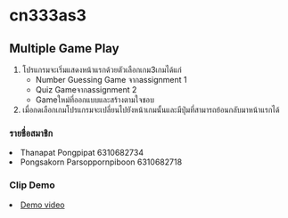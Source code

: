 # cn333as3
## Multiple Game Play
<ol>
   <li>
    โปรแกรมจะเริ่มแสดงหน้าแรกด้วยตัวเลือกเกม3เกมได้แก่
     <ul>
        <li>Number Guessing Game จากassignment 1</li>
        <li>Quiz Gameจากassignment 2</li>
        <li>Gameใหม่ที่ออกแบบและสร้างตามใจชอบ</li>
    </ul>
   </li>
    <li>
        เมื่อกดเลือกเกมโปรแกรมจะเปลี่ยนไปยังหน้าเกมนั้นและมีปุ่มที่สามารถย้อนกลับมาหน้าแรกได้
    </li>
</ol>


### รายชื่อสมาชิก
<li>Thanapat Pongpipat 6310682734</li>
<li>Pongsakorn Parsoppornpiboon 6310682718</li>
  
### Clip Demo
<li><a href="https://youtu.be/EoSHeeiCxkY">Demo video</a></li>

